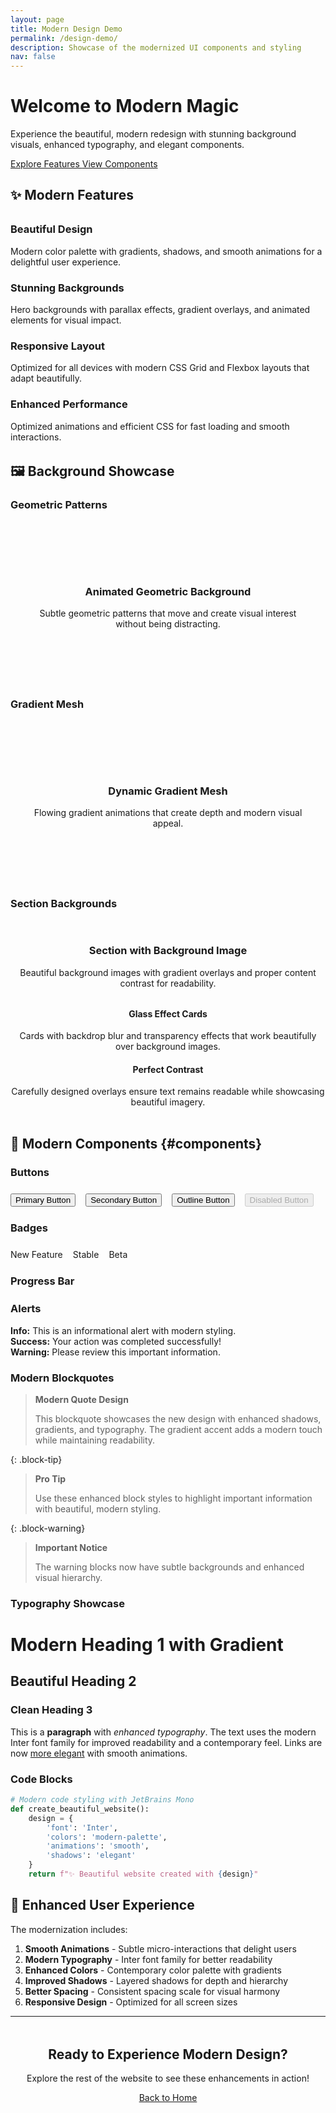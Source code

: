 ```yaml
---
layout: page
title: Modern Design Demo
permalink: /design-demo/
description: Showcase of the modernized UI components and styling
nav: false
---
```


<div class="hero-bg">
  <div class="hero-content">
    <h1>Welcome to Modern Magic</h1>
    <p class="lead">Experience the beautiful, modern redesign with stunning background visuals, enhanced typography, and elegant components.</p>
    <div class="cta-buttons">
      <a href="#features" class="btn-hero btn-primary">
        <i class="fas fa-rocket"></i>
        Explore Features
      </a>
      <a href="#components" class="btn-hero btn-outline">
        <i class="fas fa-palette"></i>
        View Components
      </a>
    </div>
  </div>
</div>

## ✨ Modern Features

<div class="grid grid-3" style="margin: 2rem 0;">
  <div class="card animate-fade-in-scale">
    <div class="card-body">
      <h3><i class="fas fa-paint-brush text-gradient"></i> Beautiful Design</h3>
      <p class="card-text">Modern color palette with gradients, shadows, and smooth animations for a delightful user experience.</p>
    </div>
  </div>
  
  <div class="card animate-fade-in-scale">
    <div class="card-body">
      <h3><i class="fas fa-image text-gradient"></i> Stunning Backgrounds</h3>
      <p class="card-text">Hero backgrounds with parallax effects, gradient overlays, and animated elements for visual impact.</p>
    </div>
  </div>
  
  <div class="card animate-fade-in-scale">
    <div class="card-body">
      <h3><i class="fas fa-mobile-alt text-gradient"></i> Responsive Layout</h3>
      <p class="card-text">Optimized for all devices with modern CSS Grid and Flexbox layouts that adapt beautifully.</p>
    </div>
  </div>
  
  <div class="card animate-fade-in-scale">
    <div class="card-body">
      <h3><i class="fas fa-zap text-gradient"></i> Enhanced Performance</h3>
      <p class="card-text">Optimized animations and efficient CSS for fast loading and smooth interactions.</p>
    </div>
  </div>
</div>

## 🖼️ Background Showcase

### Geometric Patterns
<div class="geometric-bg" style="padding: 4rem 2rem; text-align: center; margin: 2rem 0; border-radius: 1rem;">
  <h3>Animated Geometric Background</h3>
  <p>Subtle geometric patterns that move and create visual interest without being distracting.</p>
</div>

### Gradient Mesh
<div class="mesh-bg" style="padding: 4rem 2rem; text-align: center; margin: 2rem 0; border-radius: 1rem;">
  <h3>Dynamic Gradient Mesh</h3>
  <p>Flowing gradient animations that create depth and modern visual appeal.</p>
</div>

### Section Backgrounds
<div class="section-bg bg-2" style="margin: 2rem 0; border-radius: 1rem; overflow: hidden;">
  <div class="section-content">
    <div class="container" style="max-width: 800px; margin: 0 auto; text-align: center;">
      <h3>Section with Background Image</h3>
      <p>Beautiful background images with gradient overlays and proper content contrast for readability.</p>
      <div class="grid grid-2" style="margin-top: 2rem;">
        <div class="card">
          <div class="card-body">
            <h4>Glass Effect Cards</h4>
            <p class="card-text">Cards with backdrop blur and transparency effects that work beautifully over background images.</p>
          </div>
        </div>
        <div class="card">
          <div class="card-body">
            <h4>Perfect Contrast</h4>
            <p class="card-text">Carefully designed overlays ensure text remains readable while showcasing beautiful imagery.</p>
          </div>
        </div>
      </div>
    </div>
  </div>
</div>

## 🎨 Modern Components {#components}

### Buttons
<div style="display: flex; gap: 1rem; margin: 1.5rem 0; flex-wrap: wrap;">
  <button class="btn-modern btn-primary">Primary Button</button>
  <button class="btn-modern btn-secondary">Secondary Button</button>
  <button class="btn-modern btn-outline">Outline Button</button>
  <button class="btn-modern btn-primary" disabled>Disabled Button</button>
</div>

### Badges
<div style="display: flex; gap: 1rem; margin: 1.5rem 0; flex-wrap: wrap;">
  <span class="badge-modern badge-primary">New Feature</span>
  <span class="badge-modern badge-success">Stable</span>
  <span class="badge-modern badge-warning">Beta</span>
</div>

### Progress Bar
<div class="progress-modern" style="margin: 1.5rem 0;">
  <div class="progress-bar" style="width: 75%;"></div>
</div>

### Alerts
<div class="alert-modern alert-info">
  <strong>Info:</strong> This is an informational alert with modern styling.
</div>

<div class="alert-modern alert-success">
  <strong>Success:</strong> Your action was completed successfully!
</div>

<div class="alert-modern alert-warning">
  <strong>Warning:</strong> Please review this important information.
</div>

### Modern Blockquotes

> **Modern Quote Design**
> 
> This blockquote showcases the new design with enhanced shadows, gradients, and typography. The gradient accent adds a modern touch while maintaining readability.

{: .block-tip}
> **Pro Tip**
> 
> Use these enhanced block styles to highlight important information with beautiful, modern styling.

{: .block-warning}
> **Important Notice**
> 
> The warning blocks now have subtle backgrounds and enhanced visual hierarchy.

### Typography Showcase

<h1>Modern Heading 1 with Gradient</h1>
<h2>Beautiful Heading 2</h2>
<h3>Clean Heading 3</h3>

This is a **paragraph** with *enhanced typography*. The text uses the modern Inter font family for improved readability and a contemporary feel. Links are now <a href="#" class="tooltip-modern" data-tooltip="This is a modern tooltip!">more elegant</a> with smooth animations.

### Code Blocks

```python
# Modern code styling with JetBrains Mono
def create_beautiful_website():
    design = {
        'font': 'Inter',
        'colors': 'modern-palette', 
        'animations': 'smooth',
        'shadows': 'elegant'
    }
    return f"✨ Beautiful website created with {design}"
```

## 🎯 Enhanced User Experience

The modernization includes:

1. **Smooth Animations** - Subtle micro-interactions that delight users
2. **Modern Typography** - Inter font family for better readability  
3. **Enhanced Colors** - Contemporary color palette with gradients
4. **Improved Shadows** - Layered shadows for depth and hierarchy
5. **Better Spacing** - Consistent spacing scale for visual harmony
6. **Responsive Design** - Optimized for all screen sizes

---

<div style="text-align: center; margin: 3rem 0;">
  <h2 class="text-gradient">Ready to Experience Modern Design?</h2>
  <p class="lead">Explore the rest of the website to see these enhancements in action!</p>
  <a href="/" class="btn-modern btn-primary">
    <i class="fas fa-home"></i>
    Back to Home
  </a>
</div> 